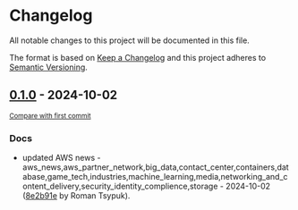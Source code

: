 # Changelog

All notable changes to this project will be documented in this file.

The format is based on [Keep a Changelog](http://keepachangelog.com/en/1.0.0/)
and this project adheres to [Semantic Versioning](http://semver.org/spec/v2.0.0.html).

<!-- insertion marker -->
## [0.1.0](https://github.com/tsypuk/aws-news/releases/tag/ver-2024-10-020.1.0) - 2024-10-02

<small>[Compare with first commit](https://github.com/tsypuk/aws-news/compare/92a5ffc37f78074ecedc7f70c480acc698a7e569...ver-2024-10-02)</small>

### Docs

- updated AWS news - aws_news,aws_partner_network,big_data,contact_center,containers,database,game_tech,industries,machine_learning,media,networking_and_content_delivery,security_identity_complience,storage - 2024-10-02 ([8e2b91e](https://github.com/tsypuk/aws-news/commit/8e2b91e9ef00da6bb54b71d97d3b8d6087101f84) by Roman Tsypuk).

